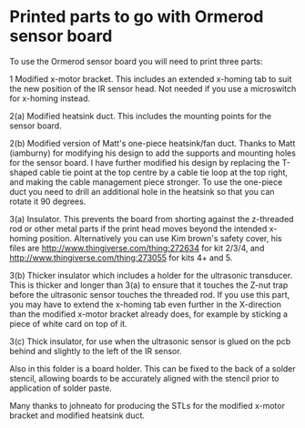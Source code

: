 Printed parts to go with Ormerod sensor board
=============================================

To use the Ormerod sensor board you will need to print three parts:

1 Modified x-motor bracket. This includes an extended x-homing tab to suit the new position of the IR sensor head. Not needed if you use a microswitch for x-homing instead.

2(a) Modified heatsink duct. This includes the mounting points for the sensor board.

2(b) Modified version of Matt's one-piece heatsink/fan duct. Thanks to Matt (iamburny) for modifying his design to add the supports and mounting holes for the sensor board. I have further modified his design by replacing the T-shaped cable tie point at the top centre by a cable tie loop at the top right, and making the cable management piece stronger. To use the one-piece duct you need to drill an additional hole in the heatsink so that you can rotate it 90 degrees.

3(a) Insulator. This prevents the board from shorting against the z-threaded rod or other metal parts if the print head moves beyond the intended x-homing position. Alternatively you can use Kim brown's safety cover, his files are http://www.thingiverse.com/thing:272634 for kit 2/3/4, and http://www.thingiverse.com/thing:273055 for kits 4+ and 5.

3(b) Thicker insulator which includes a holder for the ultrasonic transducer. This is thicker and longer than 3(a) to ensure that it touches the Z-nut trap before the ultrasonic sensor touches the threaded rod. If you use this part, you may have to extend the x-homing tab even further in the X-direction than the modified x-motor bracket already does, for example by sticking a piece of white card on top of it.

3(c) Thick insulator, for use when the ultrasonic sensor is glued on the pcb behind and slightly to the left of the IR sensor.

Also in this folder is a board holder. This can be fixed to the back of a solder stencil, allowing boards to be accurately aligned with the stencil prior to application of solder paste.

Many thanks to johneato for producing the STLs for the modified x-motor bracket and modified heatsink duct.

